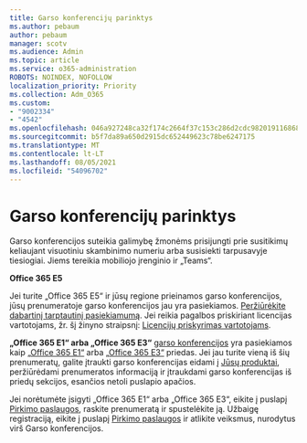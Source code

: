 ```yaml
---
title: Garso konferencijų parinktys
ms.author: pebaum
author: pebaum
manager: scotv
ms.audience: Admin
ms.topic: article
ms.service: o365-administration
ROBOTS: NOINDEX, NOFOLLOW
localization_priority: Priority
ms.collection: Adm_O365
ms.custom:
- "9002334"
- "4542"
ms.openlocfilehash: 046a927248ca32f174c2664f37c153c286d2cdc982019116868bd0c2e85fe063
ms.sourcegitcommit: b5f7da89a650d2915dc652449623c78be6247175
ms.translationtype: MT
ms.contentlocale: lt-LT
ms.lasthandoff: 08/05/2021
ms.locfileid: "54096702"
---
```

# <a name="options-for-audio-conferencing"></a>Garso konferencijų parinktys

Garso konferencijos suteikia galimybę žmonėms prisijungti prie susitikimų keliaujant visuotiniu skambinimo numeriu arba susisiekti tarpusavyje tiesiogiai. Jiems tereikia mobiliojo įrenginio ir „Teams“.

**Office 365 E5**

Jei turite „Office 365 E5“ ir jūsų regione prieinamos garso konferencijos, jūsų prenumeratoje garso konferencijos jau yra pasiekiamos. [Peržiūrėkite dabartinį tarptautinį pasiekiamumą](https://go.microsoft.com/fwlink/p/?LinkID=839556). Jei reikia pagalbos priskiriant licencijas vartotojams, žr. šį žinyno straipsnį: [Licencijų priskyrimas vartotojams](https://docs.microsoft.com/microsoft-365/admin/manage/assign-licenses-to-users).

**„Office 365 E1“ arba „Office 365 E3“**
[garso konferencijos](https://docs.microsoft.com/microsoftteams/audio-conferencing-in-office-365) yra pasiekiamos kaip [„Office 365 E1“](https://www.microsoft.com/microsoft-365/business/office-365-enterprise-e1-business-software) arba [„Office 365 E3“](https://www.microsoft.com/microsoft-365/business/office-365-enterprise-e3-business-software) priedas.  Jei jau turite vieną iš šių prenumeratų, galite įtraukti garso konferencijas eidami į [Jūsų produktai](https://go.microsoft.com/fwlink/p/?linkid=842054), peržiūrėdami prenumeratos informaciją ir įtraukdami garso konferencijas iš priedų sekcijos, esančios netoli puslapio apačios.

Jei norėtumėte įsigyti „Office 365 E1“ arba „Office 365 E3“, eikite į puslapį [Pirkimo paslaugos](https://go.microsoft.com/fwlink/p/?linkid=868433), raskite prenumeratą ir spustelėkite ją.  Užbaigę registraciją, eikite į puslapį [Pirkimo paslaugos](https://go.microsoft.com/fwlink/p/?linkid=868433) ir atlikite veiksmus, nurodytus virš Garso konferencijos.
